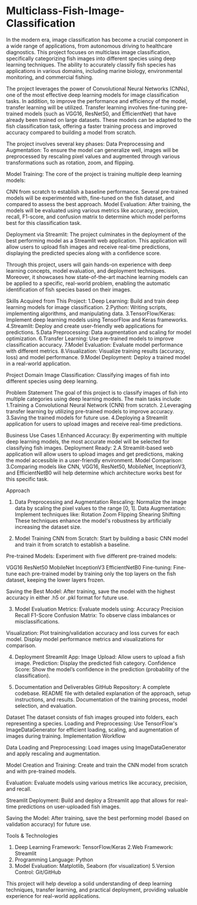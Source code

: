 # Multiclass-Fish-Image-Classification

In the modern era, image classification has become a crucial component in a wide range of applications, from autonomous driving to healthcare diagnostics. This project focuses on multiclass image classification, specifically categorizing fish images into different species using deep learning techniques. The ability to accurately classify fish species has applications in various domains, including marine biology, environmental monitoring, and commercial fishing.

The project leverages the power of Convolutional Neural Networks (CNNs), one of the most effective deep learning models for image classification tasks. In addition, to improve the performance and efficiency of the model, transfer learning will be utilized. Transfer learning involves fine-tuning pre-trained models (such as VGG16, ResNet50, and EfficientNet) that have already been trained on large datasets. These models can be adapted to the fish classification task, offering a faster training process and improved accuracy compared to building a model from scratch.

The project involves several key phases:
Data Preprocessing and Augmentation: To ensure the model can generalize well, images will be preprocessed by rescaling pixel values and augmented through various transformations such as rotation, zoom, and flipping.

Model Training: The core of the project is training multiple deep learning models:

CNN from scratch to establish a baseline performance.
Several pre-trained models will be experimented with, fine-tuned on the fish dataset, and compared to assess the best approach.
Model Evaluation: After training, the models will be evaluated using various metrics like accuracy, precision, recall, F1-score, and confusion matrix to determine which model performs best for this classification task.

Deployment via Streamlit: The project culminates in the deployment of the best performing model as a Streamlit web application. This application will allow users to upload fish images and receive real-time predictions, displaying the predicted species along with a confidence score.

Through this project, users will gain hands-on experience with deep learning concepts, model evaluation, and deployment techniques. Moreover, it showcases how state-of-the-art machine learning models can be applied to a specific, real-world problem, enabling the automatic identification of fish species based on their images.

Skills Acquired from This Project:
1.Deep Learning: Build and train deep learning models for image classification.
2.Python: Writing scripts, implementing algorithms, and manipulating data.
3.TensorFlow/Keras: Implement deep learning models using TensorFlow and Keras frameworks.
4.Streamlit: Deploy and create user-friendly web applications for predictions.
5.Data Preprocessing: Data augmentation and scaling for model optimization.
6.Transfer Learning: Use pre-trained models to improve classification accuracy.
7.Model Evaluation: Evaluate model performance with different metrics.
8.Visualization: Visualize training results (accuracy, loss) and model performance.
9.Model Deployment: Deploy a trained model in a real-world application.

Project Domain
Image Classification: Classifying images of fish into different species using deep learning.

Problem Statement
The goal of this project is to classify images of fish into multiple categories using deep learning models. The main tasks include:
1.Training a Convolutional Neural Network (CNN) from scratch.
2.Leveraging transfer learning by utilizing pre-trained models to improve accuracy.
3.Saving the trained models for future use.
4.Deploying a Streamlit application for users to upload images and receive real-time predictions.

Business Use Cases
1.Enhanced Accuracy:
By experimenting with multiple deep learning models, the most accurate model will be selected for classifying fish images.
Deployment Ready:
2.A Streamlit-based web application will allow users to upload images and get predictions, making the model accessible in a user-friendly environment.
Model Comparison:
3.Comparing models like CNN, VGG16, ResNet50, MobileNet, InceptionV3, and EfficientNetB0 will help determine which architecture works best for this specific task.

Approach
1. Data Preprocessing and Augmentation
Rescaling: Normalize the image data by scaling the pixel values to the range [0, 1].
Data Augmentation: Implement techniques like:
  Rotation
  Zoom
  Flipping
  Shearing
  Shifting These techniques enhance the model's robustness by artificially increasing the dataset size.

2. Model Training
CNN from Scratch: Start by building a basic CNN model and train it from scratch to establish a baseline.

Pre-trained Models: Experiment with five different pre-trained models:

  VGG16
  ResNet50
  MobileNet
  InceptionV3
  EfficientNetB0
  Fine-tuning: Fine-tune each pre-trained model by training only the top layers on the fish dataset, keeping the lower layers frozen.

Saving the Best Model: After training, save the model with the highest accuracy in either .h5 or .pkl format for future use.

3. Model Evaluation
  Metrics: Evaluate models using:
  Accuracy
  Precision
  Recall
  F1-Score
  Confusion Matrix: To observe class imbalances or misclassifications.

Visualization:
 Plot training/validation accuracy and loss curves for each model.
 Display model performance metrics and visualizations for comparison.

4. Deployment
 Streamlit App:
 Image Upload: Allow users to upload a fish image.
 Prediction: Display the predicted fish category.
 Confidence Score: Show the model’s confidence in the prediction (probability of the classification).

5. Documentation and Deliverables
GitHub Repository:
  A complete codebase.
README file with detailed explanation of the approach, setup instructions, and results.
Documentation of the training process, model selection, and evaluation.

Dataset
The dataset consists of fish images grouped into folders, each representing a species.
Loading and Preprocessing: Use TensorFlow's ImageDataGenerator for efficient loading, scaling, and augmentation of images during training.
Implementation Workflow

Data Loading and Preprocessing:
Load images using ImageDataGenerator and apply rescaling and augmentation.

Model Creation and Training:
Create and train the CNN model from scratch and with pre-trained models.

Evaluation:
Evaluate models using various metrics like accuracy, precision, and recall.

Streamlit Deployment:
Build and deploy a Streamlit app that allows for real-time predictions on user-uploaded fish images.

Saving the Model:
After training, save the best performing model (based on validation accuracy) for future use.

Tools & Technologies
 1. Deep Learning Framework: TensorFlow/Keras
 2.Web Framework: Streamlit
 3. Programming Language: Python
 4. Model Evaluation: Matplotlib, Seaborn (for visualization)
 5.Version Control: Git/GitHub

This project will help develop a solid understanding of deep learning techniques, transfer learning, and practical deployment, providing valuable experience for real-world applications.
